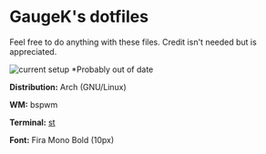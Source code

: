 # GaugeK's dotfiles

Feel free to do anything with these files. Credit isn't needed but is appreciated.

![current setup](https://i.imgur.com/eqP0327.png) \*Probably out of date

**Distribution:** Arch (GNU/Linux)

**WM:** bspwm

**Terminal:** [st](https://github.com/GaugeK/st)

**Font:** Fira Mono Bold (10px)
